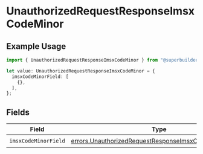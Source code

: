# UnauthorizedRequestResponseImsxCodeMinor

## Example Usage

```typescript
import { UnauthorizedRequestResponseImsxCodeMinor } from "@superbuilders/powerpath/models/errors";

let value: UnauthorizedRequestResponseImsxCodeMinor = {
  imsxCodeMinorField: [
    {},
  ],
};
```

## Fields

| Field                                                                                                                            | Type                                                                                                                             | Required                                                                                                                         | Description                                                                                                                      |
| -------------------------------------------------------------------------------------------------------------------------------- | -------------------------------------------------------------------------------------------------------------------------------- | -------------------------------------------------------------------------------------------------------------------------------- | -------------------------------------------------------------------------------------------------------------------------------- |
| `imsxCodeMinorField`                                                                                                             | [errors.UnauthorizedRequestResponseImsxCodeMinorField1](../../models/errors/unauthorizedrequestresponseimsxcodeminorfield1.md)[] | :heavy_check_mark:                                                                                                               | N/A                                                                                                                              |